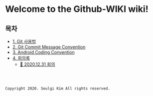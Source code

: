 # Welcome to the Github-WIKI wiki!

## 목차

- [1. Git 사용법](/4z7l/Github-WIKI/wiki/1.-Git-사용법)
- [2. Git Commit Message Convention](/4z7l/Github-WIKI/wiki/2.-Git-Commit-Message-Convention)
- [3. Android Coding Convention](/4z7l/Github-WIKI/wiki/3.-Android-Coding-Convention)
- [4. 회의록](/4z7l/Github-WIKI/wiki/4.-회의록)
  + [📃 2020.12.31 회의](/4z7l/Github-WIKI/wiki/📃-2020.12.31-회의)




<br><br>

```
Copyright 2020. Seulgi Kim All rights reserved.
```
